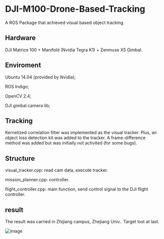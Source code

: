 # DJI-M100-Drone-Based-Tracking
A ROS Package that achieved visual based object tracking.

## Hardware

DJI Matrice 100 + Manifold (Nvidia Tegra K1) + Zenmuse X5 Gimbal.

## Enviroment

Ubuntu 14.04 (provided by Nvidia);

ROS Indigo;

OpenCV 2.4;

DJI gimbal camera lib;

## Tracking

Kernelized correlation filter was implemented as the visual tracker. Plus, an object loss detection kit was added to the tracker. A frame-difference method was added but was initially not activited (for some bugs).

## Structure

visual_tracker.cpp: read cam data, execute tracker.

mission_planner.cpp: controller.

flight_controller.cpp: main function, send control signal to the DJI flight controller.

## result

The result was carried in Zhijiang campus, Zhejiang Univ.. Target lost at last.

![image](https://github.com/SuboOx/DJI-M100-Drone-Based-Tracking/blob/master/result.gif)

